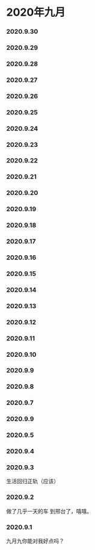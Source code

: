 # 2020年九月

### 2020.9.30
### 2020.9.29
### 2020.9.28
### 2020.9.27
### 2020.9.26
### 2020.9.25
### 2020.9.24
### 2020.9.23
### 2020.9.22
### 2020.9.21
### 2020.9.20
### 2020.9.19
### 2020.9.18
### 2020.9.17
### 2020.9.16
### 2020.9.15
### 2020.9.14
### 2020.9.13
### 2020.9.12
### 2020.9.11
### 2020.9.10
### 2020.9.9
### 2020.9.8
### 2020.9.7
### 2020.9.9
### 2020.9.5
### 2020.9.4
### 2020.9.3
生活回归正轨（应该）
### 2020.9.2
做了几乎一天的车 到邢台了，嘻嘻。
### 2020.9.1
九月九你能对我好点吗？
